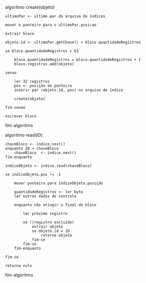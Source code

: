 algoritmo create(objeto)

    ultimoPar <- ultimo par do arquivo de índices

    mover o ponteiro para o ultimoPar.posicao

    extrair bloco

    objeto.id <- ultimoPar.getChave() + bloco.quantidadeRegistros

    se bloco.quantidadeRegistros < 63

        bloco.quantidadeRegistros = bloco.quantidadeRegistros + 1
        bloco.registros.add(objeto)

    senao

        ler 32 registros
        pos <- posição do ponteiro
        inserir par (objeto.id, pos) no arquivo de índice

        create(objeto)

    fim-senao

    escrever bloco

fim-algoritmo

algoritmo read(ID)

    chaveBloco <- indice.next()
    enquanto ID < chaveBloco
        chaveBloco  <- indice.next()
    fim-enquanto

    indiceObjeto <- indice.read(chaveBloco)

    se indiceObjeto.pos != -1

        mover ponteiro para indiceObjeto.posição

        quantidadeRegistros <- ler byte
        ler outros dados de controle

        enquanto não atingir o final do bloco

            ler próximo registro

            se !(registro excluído)
                extrair objeto
                se objeto.id = ID
                    retorne objeto
                fim-se
            fim-se
        fim-enquanto

    fim-se

    retorna nulo

fim-algoritmo
